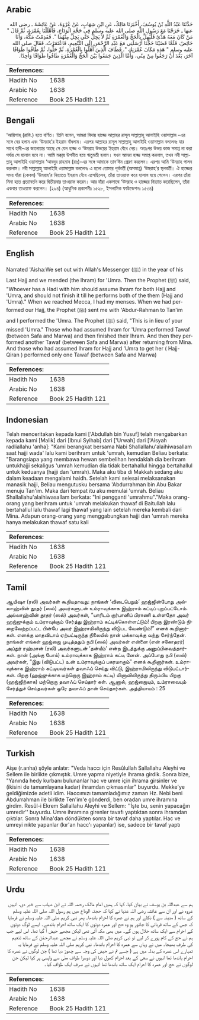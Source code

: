 ## Arabic


<div dir="rtl" lang="ar" style={{fontSize:'larger',backgroundColor:'#f8f9fa',padding:20}}>
حَدَّثَنَا عَبْدُ اللَّهِ بْنُ يُوسُفَ، أَخْبَرَنَا مَالِكٌ، عَنِ ابْنِ شِهَابٍ، عَنْ عُرْوَةَ، عَنْ عَائِشَةَ ـ رضى الله عنها ـ خَرَجْنَا مَعَ رَسُولِ اللَّهِ صلى الله عليه وسلم فِي حَجَّةِ الْوَدَاعِ، فَأَهْلَلْنَا بِعُمْرَةٍ، ثُمَّ قَالَ ‏"‏ مَنْ كَانَ مَعَهُ هَدْىٌ فَلْيُهِلَّ بِالْحَجِّ وَالْعُمْرَةِ ثُمَّ لاَ يَحِلُّ حَتَّى يَحِلَّ مِنْهُمَا ‏"‏‏.‏ فَقَدِمْتُ مَكَّةَ، وَأَنَا حَائِضٌ، فَلَمَّا قَضَيْنَا حَجَّنَا أَرْسَلَنِي مَعَ عَبْدِ الرَّحْمَنِ إِلَى التَّنْعِيمِ، فَاعْتَمَرْتُ، فَقَالَ صلى الله عليه وسلم ‏"‏ هَذِهِ مَكَانَ عُمْرَتِكِ ‏"‏‏.‏ فَطَافَ الَّذِينَ أَهَلُّوا بِالْعُمْرَةِ، ثُمَّ حَلُّوا، ثُمَّ طَافُوا طَوَافًا آخَرَ، بَعْدَ أَنْ رَجَعُوا مِنْ مِنًى، وَأَمَّا الَّذِينَ جَمَعُوا بَيْنَ الْحَجِّ وَالْعُمْرَةِ طَافُوا طَوَافًا وَاحِدًا‏.‏
</div>
<div style={{backgroundColor:'#f8f9fa',padding:20, marginBottom: 10}}><table> <thead> <tr> <th>References:</th> <th></th> </tr> </thead> <tbody><tr><td>Hadith No</td><td>1638</td></tr><tr><td>Arabic No</td><td>1638</td></tr><tr><td>Reference</td><td>Book 25 Hadith 121</td></tr></tbody></table></div>

## Bengali


<div dir="ltr" lang="bn" style={{fontSize:'larger',backgroundColor:'#f8f9fa',padding:20}}>
‘আয়িশাহ্ (রাযি.) হতে বর্ণিত। তিনি বলেন, আমরা বিদায় হাজ্জে আল্লাহর রাসূল সাল্লাল্লাহু আলাইহি ওয়াসাল্লাম -এর সঙ্গে বের হলাম এবং ‘উমরাহ’র ইহরাম বাঁধলাম। এরপর আল্লাহর রাসূল সাল্লাল্লাহু আলাইহি ওয়াসাল্লাম বললেনঃ যার সাথে হাদী-এর জানোয়ার আছে সে যেন হাজ্জ ও ‘উমরাহ উভয়ের ইহরাম বেঁধে নেয়। অতঃপর উভয় কাজ সমাপ্ত না করা পর্যন্ত সে হালাল হবে না। আমি মক্কা্য় উপনীত হয়ে ঋতুমতী হলাম। যখন আমরা হাজ্জ সমাপ্ত করলাম, তখন নবী সাল্লাল্লাহু আলাইহি ওয়াসাল্লাম ‘আবদুর রাহমান (রাঃ)-এর সঙ্গে আমাকে তান‘ঈম প্রেরণ করলেন। এরপর আমি ‘উমরাহ পালন করলাম। নবী সাল্লাল্লাহু আলাইহি ওয়াসাল্লাম বললেনঃ এ হলো তোমার পূর্ববর্তী (অসমাপ্ত) ‘উমরাহ’র স্থলবর্তী। ঐ হাজ্জের সময় যাঁরা (কেবল) ‘উমরাহ’র নিয়্যাতে ইহরাম বেঁধে এসেছিলেন, তাঁরা তাওয়াফ করে হালাল হয়ে গেলেন। এরপর তাঁরা মিনা হতে প্রত্যাবর্তন করে দ্বিতীয়বার তাওয়াফ করেন। আর যাঁরা একসাথে ‘উমরাহ ও হাজ্জের নিয়্যাত করেছিলেন, তাঁরা একবার তাওয়াফ করলেন। (২৯৪) (আধুনিক প্রকাশনীঃ ১৫২৮, ইসলামিক ফাউন্ডেশনঃ ১৫৩৪)
</div>
<div style={{backgroundColor:'#f8f9fa',padding:20, marginBottom: 10}}><table> <thead> <tr> <th>References:</th> <th></th> </tr> </thead> <tbody><tr><td>Hadith No</td><td>1638</td></tr><tr><td>Arabic No</td><td>1638</td></tr><tr><td>Reference</td><td>Book 25 Hadith 121</td></tr></tbody></table></div>

## English


<div dir="ltr" lang="en" style={{fontSize:'larger',backgroundColor:'#f8f9fa',padding:20}}>
Narrated 'Aisha:We set out with Allah's Messenger (ﷺ) in the year of his Last Hajj and we mended (the Ihram) for 'Umra. Then the Prophet (ﷺ) said, "Whoever has a Hadi with him should assume Ihram for both Hajj and 'Umra, and should not finish it till he performs both of the them (Hajj and 'Umra)." When we reached Mecca, I had my menses. When we had performed our Hajj, the Prophet (ﷺ) sent me with 'Abdur-Rahman to Tan'im and I performed the 'Umra. The Prophet (ﷺ) said, "This is in lieu of your missed 'Umra." Those who had assumed Ihram for 'Umra performed Tawaf (between Safa and Marwa) and then finished their Ihram. And then they performed another Tawaf (between Safa and Marwa) after returning from Mina. And those who had assumed lhram for Hajj and 'Umra to get her ( Hajj-Qiran ) performed only one Tawaf (between Safa and Marwa)
</div>
<div style={{backgroundColor:'#f8f9fa',padding:20, marginBottom: 10}}><table> <thead> <tr> <th>References:</th> <th></th> </tr> </thead> <tbody><tr><td>Hadith No</td><td>1638</td></tr><tr><td>Arabic No</td><td>1638</td></tr><tr><td>Reference</td><td>Book 25 Hadith 121</td></tr></tbody></table></div>

## Indonesian


<div dir="ltr" lang="id" style={{fontSize:'larger',backgroundColor:'#f8f9fa',padding:20}}>
Telah menceritakan kepada kami ['Abdullah bin Yusuf] telah mengabarkan kepada kami [Malik] dari [Ibnui Syihab] dari ['Urwah] dari ['Aisyah radliallahu 'anha]: "Kami berangkat bersama Nabi Shallallahu'alaihiwasallam saat hajji wada' lalu kami berihram untuk 'umrah, kemudian Beliau berkata: "Barangsiapa yang membawa hewan sembelihan hendaklah dia berihram untukhajji sekaligus 'umrah kemudian dia tidak bertahallul hingga bertahallul untuk keduanya (hajji dan 'umrah). Maka aku tiba di Makkah sedang aku dalam keadaan mengalami haidh. Setelah kami selesai melaksanakan manasik hajji, Beliau mengutusku bersama 'Abdurrahman bin Abu Bakar menuju Tan'im. Maka dari tempat itu aku memulai 'umrah. Beliau Shallallahu'alaihiwasallam berkata: "Ini pengganti 'umrahmu"."Maka orang-orang yang berihram untuk 'umrah melakukan thawaf di Baitullah lalu bertahallul lalu thawaf lagi thawaf yang lain setelah mereka kembali dari Mina. Adapun orang-orang yang menggabungkan hajji dan 'umrah mereka hanya melakukan thawaf satu kali
</div>
<div style={{backgroundColor:'#f8f9fa',padding:20, marginBottom: 10}}><table> <thead> <tr> <th>References:</th> <th></th> </tr> </thead> <tbody><tr><td>Hadith No</td><td>1638</td></tr><tr><td>Arabic No</td><td>1638</td></tr><tr><td>Reference</td><td>Book 25 Hadith 121</td></tr></tbody></table></div>

## Tamil


<div dir="ltr" lang="ta" style={{fontSize:'larger',backgroundColor:'#f8f9fa',padding:20}}>
ஆயிஷா (ரலி) அவர்கள் கூறியதாவது: நாங்கள் ‘விடைபெறும்’ ஹஜ்ஜின்போது அல்லாஹ்வின் தூதர் (ஸல்) அவர்களுடன் உம்ராவுக்காக இஹ்ராம் கட்டிப் புறப்பட்டோம். அல்லாஹ்வின் தூதர் (ஸல்) அவர்கள், “யாரிடம் குர்பானிப் பிராணி உள்ளதோ அவர் ஹஜ்ஜுக்கும் உம்ராவுக்கும் சேர்த்து இஹ்ராம் கட்டிக்கொள்ளட்டும்! பிறகு இரண்டும் நிறைவேற்றப்பட்ட பின்பே அவர் இஹ்ராமிலிருந்து விடுபட வேண்டும்!” எனக் கூறினார்கள். எனக்கு மாதவிடாய் ஏற்பட்டிருந்த நிலையில் நான் மக்காவுக்கு வந்து சேர்ந்தேன். நாங்கள் எங்கள் ஹஜ்ஜை முடித்ததும் நபி (ஸல்) அவர்கள் என்னை (என் சகோதரர்) அப்துர் ரஹ்மான் (ரலி) அவர்களுடன் ‘தன்யீம்’ என்ற இடத்துக்கு அனுப்பிவைத்தார்கள். நான் (அங்கு போய்) உம்ராவுக்காக இஹ்ராம் கட்டி னேன். அப்போது நபி (ஸல்) அவர்கள், “இது (விடுபட்ட) உன் உம்ராவுக்குப் பகரமாகும்” எனக் கூறினார்கள். உம்ராவுக்காக இஹ்ராம் கட்டியவர்கள் தவாஃப் செய்து விட்டு, இஹ்ராமிலிருந்து விடுபட்டார்கள். பிறகு (ஹஜ்ஜுக்காக மற்றொரு இஹ்ராம் கட்டி) மினாவிலிருந்து திரும்பிய பிறகு (ஹஜ்ஜிற்காக) மற்றொரு தவாஃப் செய்தார் கள். ஆனால், ஹஜ்ஜையும், உம்ராவையும் சேர்த்துச் செய்தவர்கள் ஒரே தவாஃப் தான் செய்தார்கள். அத்தியாயம் : 25
</div>
<div style={{backgroundColor:'#f8f9fa',padding:20, marginBottom: 10}}><table> <thead> <tr> <th>References:</th> <th></th> </tr> </thead> <tbody><tr><td>Hadith No</td><td>1638</td></tr><tr><td>Arabic No</td><td>1638</td></tr><tr><td>Reference</td><td>Book 25 Hadith 121</td></tr></tbody></table></div>

## Turkish


<div dir="ltr" lang="tr" style={{fontSize:'larger',backgroundColor:'#f8f9fa',padding:20}}>
Aişe (r.anha) şöyle anlatır: "Veda haccı için Resûlullah Sallallahu Aleyhi ve Sellem ile birlikte çıkmıştık. Umre yapma niyetiyle ihrama girdik. Sonra bize, "Yanında hedy kurbanı bulunanlar hac ve umre için ihrama girsinler ve (ikisini de tamamlayana kadar) ihramdan çıkmasınlar" buyurdu. Mekke'ye geldiğimizde adetli idim. Haccımızı tamamladığımız zaman Hz. Nebi beni Abdurrahman ile birlikte Ten'im'e gönderdi, ben oradan umre ihramına girdim. Resûl-i Ekrem Sallallahu Aleyhi ve Sellem: ''İşte bu, senin yapacağın umredir'' buyurdu. Umre ihramına girenler tavafı yaptıktan sonra ihramdan çıktılar. Sonra Mina'dan döndükten sonra bir tavaf daha yaptılar. Hac ve umreyi nıkte yapanlar (kır'an hacc'ı yapanlar) ise, sadece bir tavaf yaptı
</div>
<div style={{backgroundColor:'#f8f9fa',padding:20, marginBottom: 10}}><table> <thead> <tr> <th>References:</th> <th></th> </tr> </thead> <tbody><tr><td>Hadith No</td><td>1638</td></tr><tr><td>Arabic No</td><td>1638</td></tr><tr><td>Reference</td><td>Book 25 Hadith 121</td></tr></tbody></table></div>

## Urdu


<div dir="rtl" lang="ur" style={{fontSize:'larger',backgroundColor:'#f8f9fa',padding:20}}>
ہم سے عبداللہ بن یوسف نے بیان کیا، کہا کہ ہمیں امام مالک رحمہ اللہ نے ابن شہاب سے خبر دی، انہیں عروہ نے اور ان سے عائشہ رضی اللہ عنہا نے کہا کہ حجتہ الوداع میں ہم رسول اللہ صلی اللہ علیہ وسلم کے ساتھ ( مدینہ سے ) نکلے اور ہم نے عمرہ کا احرام باندھا۔ پھر نبی کریم صلی اللہ علیہ وسلم نے فرمایا کہ جس کے ساتھ قربانی کا جانور ہو وہ حج اور عمرہ دونوں کا ایک ساتھ احرام باندھے۔ ایسے لوگ دونوں کے احرام سے ایک ساتھ حلال ہوں گے۔ میں بھی مکہ آئی تھی لیکن مجھے حیض آ گیا تھا۔ اس لیے جب ہم نے حج کے کام پورے کر لیے تو نبی کریم صلی اللہ علیہ وسلم نے مجھے عبدالرحمٰن کے ساتھ تنعیم کی طرف بھیجا۔ میں نے وہاں سے عمرہ کا احرام باندھا۔ نبی کریم صلی اللہ علیہ وسلم نے فرمایا یہ تمہارے اس عمرہ کے بدلہ میں ہے ( جسے تم نے حیض کی وجہ سے چھوڑ دیا تھا ) جن لوگوں نے عمرہ کا احرام باندھا تھا انہوں نے سعی کے بعد احرام کھول دیا اور دوسرا طواف منٰی سے واپسی پر کیا لیکن جن لوگوں نے حج اور عمرہ کا احرام ایک ساتھ باندھا تھا انہوں نے صرف ایک طواف کیا۔
</div>
<div style={{backgroundColor:'#f8f9fa',padding:20, marginBottom: 10}}><table> <thead> <tr> <th>References:</th> <th></th> </tr> </thead> <tbody><tr><td>Hadith No</td><td>1638</td></tr><tr><td>Arabic No</td><td>1638</td></tr><tr><td>Reference</td><td>Book 25 Hadith 121</td></tr></tbody></table></div>